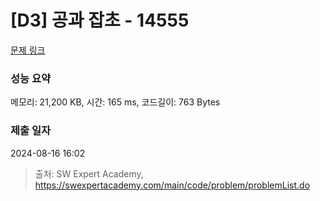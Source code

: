 # [D3] 공과 잡초 - 14555 

[문제 링크](https://swexpertacademy.com/main/code/problem/problemDetail.do?contestProbId=AYGtoa3qARcDFARC) 

### 성능 요약

메모리: 21,200 KB, 시간: 165 ms, 코드길이: 763 Bytes

### 제출 일자

2024-08-16 16:02



> 출처: SW Expert Academy, https://swexpertacademy.com/main/code/problem/problemList.do